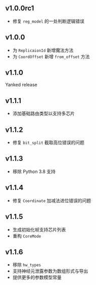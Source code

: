 ## v1.0.0rc1

- 修复 `reg_model` 的一处判断逻辑错误

## v1.0.0

- 为 `ReplicaionId` 新增魔法方法
- 为 `CoordOffset` 新增 `from_offset` 方法

## v1.1.0

Yanked release

## v1.1.1

- 添加基础路由类型以支持多芯片

## v1.1.2

- 修复 `bit_split` 截取高位错误的问题

## v1.1.3

- 移除 Python 3.8 支持

## v1.1.4

- 修复 `Coordinate` 加减法进位错误的问题

## v1.1.5

- 生成初始化帧支持芯片列表
- 重构 `CoreMode`

## v1.1.6

- 移除 `hw_types`
- 支持神经元泄露参数为数组形式与导出
- 提供更多的参数模型常量
